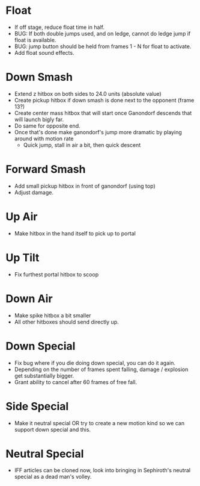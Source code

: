 # Float

- If off stage, reduce float time in half.
- BUG: If both double jumps used, and on ledge, cannot do ledge jump if float is available.
- BUG: jump button should be held from frames 1 - N for float to activate.
- Add float sound effects.

# Down Smash
- Extend z hitbox on both sides to 24.0 units (absolute value)
- Create pickup hitbox if down smash is done next to the opponent (frame 13?)
- Create center mass hitbox that will start once Ganondorf descends that will launch bigly far. 
- Do same for opposite end.
- Once that's done make ganondorf's jump more dramatic by playing around with motion rate 
    - Quick jump, stall in air a bit, then quick descent

# Forward Smash 
- Add small pickup hitbox in front of ganondorf (using top)
- Adjust damage.

# Up Air 
- Make hitbox in the hand itself to pick up to portal

# Up Tilt
- Fix furthest portal hitbox to scoop

# Down Air 
- Make spike hitbox a bit smaller
- All other hitboxes should send directly up.

# Down Special 
- Fix bug where if you die doing down special, you can do it again. 
- Depending on the number of frames spent falling, damage / explosion get substantially bigger. 
- Grant ability to cancel after 60 frames of free fall. 

# Side Special 
- Make it neutral special OR try to create a new motion kind so we can support down special and this. 

# Neutral Special
- IFF articles can be cloned now, look into bringing in Sephiroth's neutral special as a dead man's volley.
